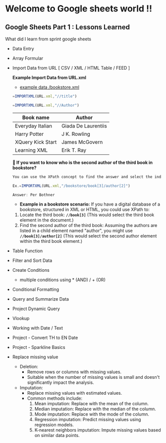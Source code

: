 # Welcome to Google sheets world !!
## Google Sheets Part 1 : Lessons Learned
What did I learn from sprint google sheets

- Data Entry 
- Array Formular 
- Import Data from URL [ CSV / XML / HTML Table / FEED ]
  
   **Example Import Data from URL.xml**
    - [example data /bookstore.xml](https://raw.githubusercontent.com/toyeiei/jetbrains-python/master/bookshop.xml)
     ```javascript
     =IMPORTXML(URL.xml,"//title")
     ```
     ```javascript
    =IMPORTXML(URL.xml,"//Author")
     ```
    | Book name  | Author |
    | ----------- | ----------- |
    | Everyday Italian | Giada De Laurentiis|
    | Harry Potter| J K. Rowling |
    | XQuery Kick Start | James McGovern |
    | Learning XML | Erik T. Ray |

    **📜 If you want to know who is the second author of the third book in bookstore?**
     ```javascript
    You can use the XPath concept to find the answer and select the index you want to know.

    Ex.=IMPORTXML(URL.xml,"/bookstore/book[3]/author[2]")

    Answer: Per Bothner

    ```
    - **Example in a bookstore scenario:** If you have a digital database of a bookstore, structured in XML or HTML, you could use XPath to:

    1. Locate the third book:  **```//book[3]```**  (This would select the third book element in the document.)
    2. Find the second author of the third book: Assuming the authors are listed in a child element named "author", you might use **```//book[3]/author[2]```** (This     would select the second author element within the third book element.)
- Table Function
- Filter and Sort Data 
- Create Conditions
  - multiple conditions using * (AND) / + (OR) 
- Conditional Formatting
- Query and Summarize Data
- Project Dynamic Query
- Vlookup
- Working with Date / Text
- Project - Convert TH to EN Date
- Project - Sparkline Basics
- Replace missing value
  - Deletion:
    - Remove rows or columns with missing values.
    - Suitable when the number of missing values is small and doesn't significantly impact the analysis.
  - Imputation:
    - Replace missing values with estimated values.
    - Common methods include:
      1. Mean imputation: Replace with the mean of the column.
      2. Median imputation: Replace with the median of the column.
      3. Mode imputation: Replace with the mode of the column.
      4. Regression imputation: Predict missing values using regression models.
      5. K-nearest neighbors imputation: Impute missing values based on similar data points.   



